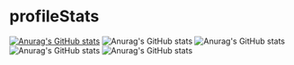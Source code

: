 # profileStats
[![Anurag's GitHub stats](https://github-readme-stats.vercel.app/api?username=Lenam0n)](https://github.com/anuraghazra/github-readme-stats)
![Anurag's GitHub stats](https://github-readme-stats.vercel.app/api?username=Lenam0n&hide=contribs,prs)
![Anurag's GitHub stats](https://github-readme-stats.vercel.app/api?username=Lenam0n&show=reviews,discussions_started,discussions_answered,prs_merged,prs_merged_percentage)
![Anurag's GitHub stats](https://github-readme-stats.vercel.app/api?username=Lenam0n&show_icons=true)
![Anurag's GitHub stats](https://github-readme-stats.vercel.app/api?username=Lenam0n&show_icons=true&theme=radical)
